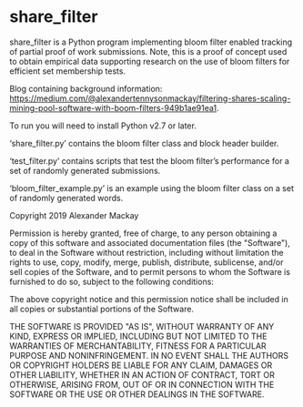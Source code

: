 # share_filter

share_filter is a Python program implementing bloom filter enabled tracking of partial 
proof of work submissions. Note, this is a proof of concept used to obtain empirical data supporting research on the use of bloom filters for efficient set membership tests.

Blog containing background information: https://medium.com/@alexandertennysonmackay/filtering-shares-scaling-mining-pool-software-with-boom-filters-949b1ae91ea1.

To run you will need to install Python v2.7 or later.

‘share_filter.py’ contains the bloom filter class and block header builder. 

‘test_filter.py’ contains scripts that test the bloom filter’s performance for a set of randomly generated submissions.

‘bloom_filter_example.py’ is an example using the bloom filter class on a set of randomly generated words.

Copyright 2019 Alexander Mackay

Permission is hereby granted, free of charge, to any person obtaining a copy of this software and associated documentation files (the "Software"), to deal in the Software without restriction, including without limitation the rights to use, copy, modify, merge, publish, distribute, sublicense, and/or sell copies of the Software, and to permit persons to whom the Software is furnished to do so, subject to the following conditions:

The above copyright notice and this permission notice shall be included in all copies or substantial portions of the Software.

THE SOFTWARE IS PROVIDED "AS IS", WITHOUT WARRANTY OF ANY KIND, EXPRESS OR IMPLIED, INCLUDING BUT NOT LIMITED TO THE WARRANTIES OF MERCHANTABILITY, FITNESS FOR A PARTICULAR PURPOSE AND NONINFRINGEMENT. IN NO EVENT SHALL THE AUTHORS OR COPYRIGHT HOLDERS BE LIABLE FOR ANY CLAIM, DAMAGES OR OTHER LIABILITY, WHETHER IN AN ACTION OF CONTRACT, TORT OR OTHERWISE, ARISING FROM, OUT OF OR IN CONNECTION WITH THE SOFTWARE OR THE USE OR OTHER DEALINGS IN THE SOFTWARE.
